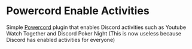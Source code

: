 # Powercord Enable Activities
Simple [Powercord](https://powercord.dev/) plugin that enables Discord activities such as Youtube Watch Together and Discord Poker Night
(This is now useless because Discord has enabled activities for everyone)

